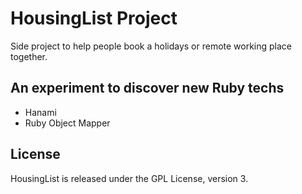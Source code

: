 # HousingList Project

Side project to help people book a holidays or remote working place together.

## An experiment to discover new Ruby techs

- Hanami
- Ruby Object Mapper

## License

HousingList is released under the GPL License, version 3.
